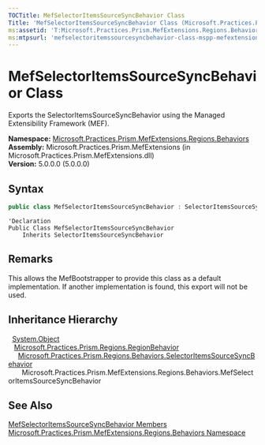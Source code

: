 ```yaml
---
TOCTitle: MefSelectorItemsSourceSyncBehavior Class
Title: 'MefSelectorItemsSourceSyncBehavior Class (Microsoft.Practices.Prism.MefExtensions.Regions.Behaviors)'
ms:assetid: 'T:Microsoft.Practices.Prism.MefExtensions.Regions.Behaviors.MefSelectorItemsSourceSyncBehavior'
ms:mtpsurl: 'mefselectoritemssourcesyncbehavior-class-mspp-mefextensions-regions-behaviors.md'
---
```


# MefSelectorItemsSourceSyncBehavior Class

Exports the SelectorItemsSourceSyncBehavior using the Managed Extensibility Framework (MEF).

**Namespace:** [Microsoft.Practices.Prism.MefExtensions.Regions.Behaviors](/patterns-practices/reference/mspp-mefextensions-regions-behaviors-namespace)<br/>
**Assembly:** Microsoft.Practices.Prism.MefExtensions (in Microsoft.Practices.Prism.MefExtensions.dll)<br/>
**Version:** 5.0.0.0 (5.0.0.0)

## Syntax

```C#
public class MefSelectorItemsSourceSyncBehavior : SelectorItemsSourceSyncBehavior
```

```VB
'Declaration
Public Class MefSelectorItemsSourceSyncBehavior
	Inherits SelectorItemsSourceSyncBehavior
```

## Remarks

 This allows the MefBootstrapper to provide this class as a default implementation. If another implementation is found, this export will not be used.

## Inheritance Hierarchy

&nbsp;&nbsp;[System.Object](http://msdn.microsoft.com/en-us/library/e5kfa45b)<br/>
&nbsp;&nbsp;&nbsp;[Microsoft.Practices.Prism.Regions.RegionBehavior](/patterns-practices/reference/regionbehavior-class-mspp-regions)<br/>
&nbsp;&nbsp;&nbsp;&nbsp;&nbsp;[Microsoft.Practices.Prism.Regions.Behaviors.SelectorItemsSourceSyncBehavior](/patterns-practices/reference/selectoritemssourcesyncbehavior-class-mspp-regions-behaviors)<br/>
&nbsp;&nbsp;&nbsp;&nbsp;&nbsp;&nbsp;&nbsp;Microsoft.Practices.Prism.MefExtensions.Regions.Behaviors.MefSelectorItemsSourceSyncBehavior

## See Also

[MefSelectorItemsSourceSyncBehavior Members](/patterns-practices/reference/mefselectoritemssourcesyncbehavior-members-mspp-mefextensions-regions-behaviors)<br/>
[Microsoft.Practices.Prism.MefExtensions.Regions.Behaviors Namespace](/patterns-practices/reference/mspp-mefextensions-regions-behaviors-namespace)